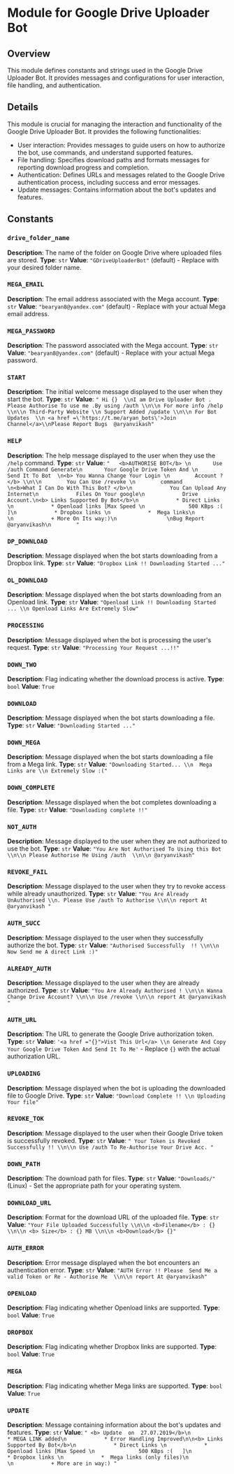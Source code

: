 # Module for Google Drive Uploader Bot
## Overview
This module defines constants and strings used in the Google Drive Uploader Bot. It provides messages and configurations for user interaction, file handling, and authentication. 

## Details
This module is crucial for managing the interaction and functionality of the Google Drive Uploader Bot. It provides the following functionalities:
- User interaction: Provides messages to guide users on how to authorize the bot, use commands, and understand supported features.
- File handling: Specifies download paths and formats messages for reporting download progress and completion.
- Authentication: Defines URLs and messages related to the Google Drive authentication process, including success and error messages.
- Update messages: Contains information about the bot's updates and features.


## Constants
### `drive_folder_name`
**Description**: The name of the folder on Google Drive where uploaded files are stored. 
**Type**: `str`
**Value**: `"GDriveUploaderBot"` (default) - Replace with your desired folder name.
### `MEGA_EMAIL`
**Description**: The email address associated with the Mega account. 
**Type**: `str`
**Value**: `"bearyan8@yandex.com"` (default) - Replace with your actual Mega email address.
### `MEGA_PASSWORD`
**Description**: The password associated with the Mega account. 
**Type**: `str`
**Value**: `"bearyan8@yandex.com"` (default) - Replace with your actual Mega password.
### `START`
**Description**: The initial welcome message displayed to the user when they start the bot. 
**Type**: `str`
**Value**: `" Hi {}  \\nI am Drive Uploader Bot . Please Authorise To use me .By using /auth \\n\\n For more info /help \\n\\n Third-Party Website \\n Support Added /update \\n\\n For Bot Updates  \\n <a href =\'https://t.me/aryan_bots\'>Join Channel</a>\\nPlease Report Bugs  @aryanvikash"` 
### `HELP`
**Description**: The help message displayed to the user when they use the `/help` command. 
**Type**: `str`
**Value**: `"   <b>AUTHORISE BOT</b> \n       Use  /auth Command Generate\n       Your Google Drive Token And \n       Send It To Bot  \n<b> You Wanna Change Your Login \n        Account ?</b> \\n\\n        You Can Use /revoke \n        command            \n<b>What I Can Do With This Bot? </b>\n            You Can Upload Any Internet\n            Files On Your google\n            Drive Account.\n<b> Links Supported By Bot</b>\n            * Direct Links \n            * Openload links [Max Speed \n              500 KBps :(   ]\n            * Dropbox links \n            *  Mega links\n            \n            + More On Its way:)\n                \nBug Report @aryanvikash\n        "` 
### `DP_DOWNLOAD`
**Description**: Message displayed when the bot starts downloading from a Dropbox link. 
**Type**: `str`
**Value**: `"Dropbox Link !! Downloading Started ..."`
### `OL_DOWNLOAD`
**Description**: Message displayed when the bot starts downloading from an Openload link. 
**Type**: `str`
**Value**: `"Openload Link !! Downloading Started ... \\n Openload Links Are Extremely Slow"`
### `PROCESSING`
**Description**: Message displayed when the bot is processing the user's request.
**Type**: `str`
**Value**: `"Processing Your Request ...!!"`
### `DOWN_TWO`
**Description**: Flag indicating whether the download process is active.
**Type**: `bool`
**Value**: `True` 
### `DOWNLOAD`
**Description**: Message displayed when the bot starts downloading a file.
**Type**: `str`
**Value**: `"Downloading Started ..."`
### `DOWN_MEGA`
**Description**: Message displayed when the bot starts downloading a file from a Mega link.
**Type**: `str`
**Value**: `"Downloading Started... \\n  Mega Links are \\n Extremely Slow :("`
### `DOWN_COMPLETE`
**Description**: Message displayed when the bot completes downloading a file. 
**Type**: `str`
**Value**: `"Downloading complete !!"`
### `NOT_AUTH`
**Description**: Message displayed to the user when they are not authorized to use the bot.
**Type**: `str`
**Value**: `"You Are Not Authorised To Using this Bot \\n\\n Please Authorise Me Using /auth  \\n\\n @aryanvikash"`
### `REVOKE_FAIL`
**Description**: Message displayed to the user when they try to revoke access while already unauthorized.
**Type**: `str`
**Value**: `"You Are Already UnAuthorised \\n. Please Use /auth To Authorise \\n\\n report At @aryanvikash "`
### `AUTH_SUCC`
**Description**: Message displayed to the user when they successfully authorize the bot.
**Type**: `str`
**Value**: `"Authorised Successfully  !! \\n\\n Now Send me A direct Link :)"`
### `ALREADY_AUTH`
**Description**: Message displayed to the user when they are already authorized. 
**Type**: `str`
**Value**: `"You Are Already Authorised ! \\n\\n Wanna Change Drive Account? \\n\\n Use /revoke \\n\\n report At @aryanvikash "`
### `AUTH_URL`
**Description**: The URL to generate the Google Drive authorization token. 
**Type**: `str`
**Value**: `'<a href ="{}">Vist This Url</a> \\n Generate And Copy Your Google Drive Token And Send It To Me'` - Replace `{}` with the actual authorization URL.
### `UPLOADING`
**Description**: Message displayed when the bot is uploading the downloaded file to Google Drive. 
**Type**: `str`
**Value**: `"Download Complete !! \\n Uploading Your file"`
### `REVOKE_TOK`
**Description**: Message displayed to the user when their Google Drive token is successfully revoked. 
**Type**: `str`
**Value**: `" Your Token is Revoked Successfully !! \\n\\n Use /auth To Re-Authorise Your Drive Acc. "`
### `DOWN_PATH`
**Description**: The download path for files. 
**Type**: `str`
**Value**: `"Downloads/"` (Linux) - Set the appropriate path for your operating system.
### `DOWNLOAD_URL`
**Description**: Format for the download URL of the uploaded file.
**Type**: `str`
**Value**: `"Your File Uploaded Successfully \\n\\n <b>Filename</b> : {} \\n\\n <b> Size</b> : {} MB \\n\\n <b>Download</b> {}"`
### `AUTH_ERROR`
**Description**: Error message displayed when the bot encounters an authentication error. 
**Type**: `str`
**Value**: `"AUTH Error !! Please  Send Me a  valid Token or Re - Authorise Me  \\n\\n report At @aryanvikash"`
### `OPENLOAD`
**Description**: Flag indicating whether Openload links are supported.
**Type**: `bool`
**Value**: `True` 
### `DROPBOX`
**Description**: Flag indicating whether Dropbox links are supported. 
**Type**: `bool`
**Value**: `True`
### `MEGA`
**Description**: Flag indicating whether Mega links are supported.
**Type**: `bool`
**Value**: `True`
### `UPDATE`
**Description**: Message containing information about the bot's updates and features. 
**Type**: `str`
**Value**: `" <b> Update  on  27.07.2019</b>\n            * MEGA LINK added\n            * Error Handling Improved\n\n<b> Links Supported By Bot</b>\n            * Direct Links \n            * Openload links [Max Speed \n              500 KBps :(   ]\n            * Dropbox links \n            *  Mega links (only files)\n            \n            + More are in way:) "`